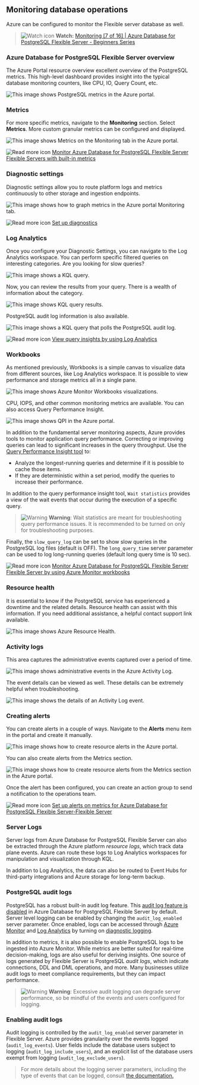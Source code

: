 ## Monitoring database operations

Azure can be configured to monitor the Flexible server database as well.

>![Watch icon](media/watch.png "Watch") **Watch:** [Monitoring [7 of 16] | Azure Database for PostgreSQL Flexible Server - Beginners Series](https://www.youtube.com/watch?v=yQOnRNgly0M&list=PLlrxD0HtieHghqeFLMwaGxfxPbndt52Ap&index=7)

### Azure Database for PostgreSQL Flexible Server overview

The Azure Portal resource overview excellent overview of the PostgreSQL metrics. This high-level dashboard provides insight into the typical database monitoring counters, like CPU, IO, Query Count, etc.

![This image shows PostgreSQL metrics in the Azure portal.](media/azure-portal-PostgreSQL-overview.png "PostgreSQL metrics in the Azure portal")

### Metrics

For more specific metrics, navigate to the **Monitoring** section. Select **Metrics**. More custom granular metrics can be configured and displayed.

![This image shows Metrics on the Monitoring tab in the Azure portal.](media/PostgreSQL-azure-portal-metrics.png "Monitoring tab in the Azure portal")

![Read more icon](media/read-more.png "Read more")  [Monitor Azure Database for PostgreSQL Flexible Server Flexible Servers with built-in metrics](https://learn.microsoft.com/azure/postgresql/flexible-server/flexible-server/concepts-monitoring)

### Diagnostic settings

Diagnostic settings allow you to route platform logs and metrics continuously to other storage and ingestion endpoints.

![This image shows how to graph metrics in the Azure portal Monitoring tab.](media/PostgreSQL-diagnostic-settings.png "Graphing metrics in the Azure portal")

![Read more icon](media/read-more.png "Read more")  [Set up diagnostics](https://learn.microsoft.com/azure/postgresql/flexible-server/flexible-server/tutorial-configure-audit#set-up-diagnostics)

### Log Analytics

Once you configure your Diagnostic Settings, you can navigate to the Log Analytics workspace. You can perform specific filtered queries on interesting categories. Are you looking for slow queries?

![This image shows a KQL query.](media/azure-diagnostic-query.png "Sample KQL query")

Now, you can review the results from your query. There is a wealth of information about the category.

![This image shows KQL query results.](media/azure-diagnostic-query-result.png "Sample KQL query results")

PostgreSQL audit log information is also available.

![This image shows a KQL query that polls the PostgreSQL audit log.](media/PostgreSQL-log-analytics-audit-log-query.png "KQL query for the PostgreSQL audit log")

![Read more icon](media/read-more.png "Read more")  [View query insights by using Log Analytics](https://learn.microsoft.com/azure/postgresql/flexible-server/flexible-server/tutorial-query-performance-insights#view-query-insights-by-using-log-analytics)

### Workbooks

As mentioned previously, Workbooks is a simple canvas to visualize data from different sources, like Log Analytics workspace. It is possible to view performance and storage metrics all in a single pane.

![This image shows Azure Monitor Workbooks visualizations.](media/workbook-example.png "Visualizations in Azure Monitor Workbooks")

CPU, IOPS, and other common monitoring metrics are available. You can also access Query Performance Insight.

![This image shows QPI in the Azure portal.](media/query-performance-insight.png "Azure portal QPI configuration")

In addition to the fundamental server monitoring aspects, Azure provides tools to monitor application query performance.  Correcting or improving queries can lead to significant increases in the query throughput. Use the [Query Performance Insight tool](https://learn.microsoft.com/azure/postgresql/flexible-server/flexible-server/tutorial-query-performance-insights) to:

- Analyze the longest-running queries and determine if it is possible to cache those items.
- If they are deterministic within a set period, modify the queries to increase their performance.

In addition to the query performance insight tool, `Wait statistics` provides a view of the wait events that occur during the execution of a specific query.

>![Warning](media/warning.png "Warning") **Warning**: Wait statistics are meant for troubleshooting query performance issues. It is recommended to be turned on only for troubleshooting purposes.

Finally, the `slow_query_log` can be set to show slow queries in the PostgreSQL log files (default is OFF). The `long_query_time` server parameter can be used to log long-running queries (default long query time is 10 sec).

![Read more icon](media/read-more.png "Read more")  [Monitor Azure Database for PostgreSQL Flexible Server Flexible Server by using Azure Monitor workbooks](https://learn.microsoft.com/azure/postgresql/flexible-server/flexible-server/concepts-workbooks)

### Resource health

It is essential to know if the PostgreSQL service has experienced a downtime and the related details. Resource health can assist with this information. If you need additional assistance, a helpful contact support link available.

![This image shows Azure Resource Health.](media/resource-health-example.png "Azure Resource Health")

### Activity logs

This area captures the administrative events captured over a period of time.

![This image shows administrative events in the Azure Activity Log.](media/activity-logs-example.png "Administrative events")

The event details can be viewed as well. These details can be extremely helpful when troubleshooting.

![This image shows the details of an Activity Log event.](media/activity-log-example-detail.png "Activity Log event details")

### Creating alerts

You can create alerts in a couple of ways.  Navigate to the **Alerts** menu item in the portal and create it manually.

![This image shows how to create resource alerts in the Azure portal.](media/create-alert.png "Creating resource alerts")

You can also create alerts from the Metrics section.

![This image shows how to create resource alerts from the Metrics section in the Azure portal.](media/configure-alert-example.png "Creating resource alerts from the Metrics section")

Once the alert has been configured, you can create an action group to send a notification to the operations team.

![Read more icon](media/read-more.png "Read more")  [Set up alerts on metrics for Azure Database for PostgreSQL Flexible Server-Flexible Server](https://learn.microsoft.com/azure/postgresql/flexible-server/flexible-server/how-to-alert-on-metric)

### Server Logs

Server logs from Azure Database for PostgreSQL Flexible Server can also be extracted through the Azure platform *resource logs*, which track data plane events. Azure can route these logs to Log Analytics workspaces for manipulation and visualization through KQL.

In addition to Log Analytics, the data can also be routed to Event Hubs for third-party integrations and Azure storage for long-term backup.

### PostgreSQL audit logs

PostgreSQL has a robust built-in audit log feature. This [audit log feature is disabled](https://learn.microsoft.com/azure/postgresql/flexible-server/flexible-server/concepts-audit-logs) in Azure Database for PostgreSQL Flexible Server by default.  Server level logging can be enabled by changing the `audit_log_enabled` server parameter. Once enabled, logs can be accessed through [Azure Monitor](https://docs.microsoft.com/azure/azure-monitor/overview) and [Log Analytics](https://docs.microsoft.com/azure/azure-monitor/platform/design-logs-deployment) by turning on [diagnostic logging](https://learn.microsoft.com/azure/postgresql/flexible-server/flexible-server/tutorial-configure-audit#set-up-diagnostics).

In addition to metrics, it is also possible to enable PostgreSQL logs to be ingested into Azure Monitor. While metrics are better suited for real-time decision-making, logs are also useful for deriving insights. One source of logs generated by Flexible Server is PostgreSQL *audit logs*, which indicate connections, DDL and DML operations, and more. Many businesses utilize audit logs to meet compliance requirements, but they can impact performance.

>![Warning](media/warning.png "Warning") **Warning**: Excessive audit logging can degrade server performance, so be mindful of the events and users configured for logging.

### Enabling audit logs

Audit logging is controlled by the `audit_log_enabled` server parameter in Flexible Server. Azure provides granularity over the events logged (`audit_log_events`). User fields include the database users subject to logging (`audit_log_include_users`), and an explicit list of the database users exempt from logging (`audit_log_exclude_users`).

> For more details about the logging server parameters, including the type of events that can be logged, consult [the documentation.](https://learn.microsoft.com/azure/postgresql/flexible-server/flexible-server/concepts-audit-logs)
